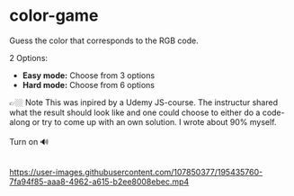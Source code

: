 # color-game

Guess the color that corresponds to the RGB code.

2 Options:
- **Easy mode:** Choose from 3 options <br>
- **Hard mode:** Choose from 6 options <br>

👉🏼 Note
This was inpired by a Udemy JS-course. The instructur shared what the result should look like and one could choose to either do a code-along or try to come up with an own solution. I wrote about 90% myself. <br><br>
Turn on 🔊 <br><br>

https://user-images.githubusercontent.com/107850377/195435760-7fa94f85-aaa8-4962-a615-b2ee8008ebec.mp4

